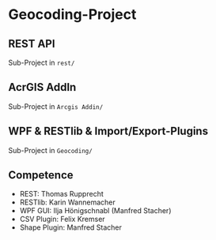 # Geocoding-Project

## REST API
Sub-Project in `rest/`

## AcrGIS AddIn
Sub-Project in `Arcgis Addin/`

## WPF & RESTlib & Import/Export-Plugins
Sub-Project in `Geocoding/`

## Competence
- REST: Thomas Rupprecht
- RESTlib: Karin Wannemacher
- WPF GUI: Ilja Hönigschnabl (Manfred Stacher)
- CSV Plugin: Felix Kremser
- Shape Plugin: Manfred Stacher
